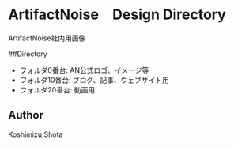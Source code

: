 # ArtifactNoise　Design Directory
ArtifactNoise社内用画像


##Directory
- フォルダ0番台: AN公式ロゴ、イメージ等
- フォルダ10番台: ブログ、記事、ウェブサイト用
- フォルダ20番台: 動画用

## Author
Koshimizu,Shota
